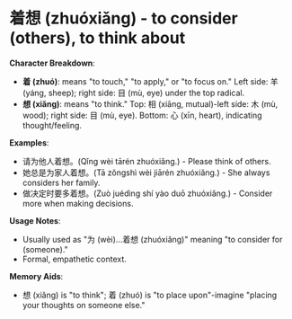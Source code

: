 # **着想 (zhuóxiǎng) - to consider (others), to think about**

**Character Breakdown**:  
- **着 (zhuó)**: means "to touch," "to apply," or "to focus on." Left side: 羊 (yáng, sheep); right side: 目 (mù, eye) under the top radical.  
- **想 (xiǎng)**: means "to think." Top: 相 (xiāng, mutual)-left side: 木 (mù, wood); right side: 目 (mù, eye). Bottom: 心 (xīn, heart), indicating thought/feeling.

**Examples**:  
- 请为他人着想。(Qǐng wèi tārén zhuóxiǎng.) - Please think of others.  
- 她总是为家人着想。(Tā zǒngshì wèi jiārén zhuóxiǎng.) - She always considers her family.  
- 做决定时要多着想。(Zuò juédìng shí yào duō zhuóxiǎng.) - Consider more when making decisions.

**Usage Notes**:  
- Usually used as "为 (wèi)...着想 (zhuóxiǎng)" meaning "to consider for (someone)."  
- Formal, empathetic context.

**Memory Aids**:  
- 想 (xiǎng) is "to think"; 着 (zhuó) is "to place upon"-imagine "placing your thoughts on someone else."
